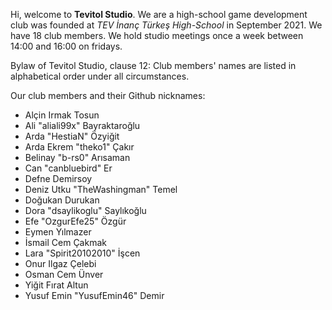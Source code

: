 Hi, welcome to **Tevitol Studio**. We are a high-school game development club was founded at *TEV İnanç Türkeş High-School* in September 2021. We have 18 club members. We hold studio meetings once a week between 14:00 and 16:00 on fridays.

Bylaw of Tevitol Studio, clause 12: Club members' names are listed in alphabetical order under all circumstances.

Our club members and their Github nicknames:

- Alçin Irmak	Tosun
- Ali "aliali99x" Bayraktaroğlu
- Arda "HestiaN" Özyiğit
- Arda Ekrem "theko1"	Çakır
- Belinay	"b-rs0" Arısaman 
- Can "canbluebird" Er
- Defne Demirsoy
- Deniz Utku "TheWashingman" Temel
- Doğukan Durukan 
- Dora "dsaylikoglu" Saylıkoğlu
- Efe "OzgurEfe25"	Özgür
- Eymen Yılmazer
- İsmail Cem Çakmak
- Lara "Spirit20102010" İşcen
- Onur Ilgaz Çelebi
- Osman Cem	Ünver
- Yiğit Fırat Altun
- Yusuf Emin "YusufEmin46" Demir
